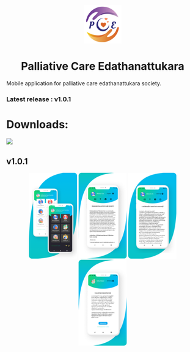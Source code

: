 <p align="center"><img width="20%" height="20%" src="assets/images/splash.png"></p>

<h1 align="center">Palliative Care Edathanattukara</h1>



Mobile application for palliative care edathanattukara society.

### Latest release : v1.0.1

# Downloads:

<a href="https://play.google.com/store/apps/details?id=com.icodex.palliative_care"><img src="https://play.google.com/intl/en_us/badges/static/images/badges/en_badge_web_generic.png" width="15%"></a>


## v1.0.1

<p align="center"><img width="25%" height="25%" src="demo/screenshot1.png">         <img width="25%" height="25%" src="demo/screenshot2.png" >   <img width="25%" height="25%" src="demo/screenshot3.png">     <img width="25%" height="25%" src="demo/screenshot4.png" >    </p>


